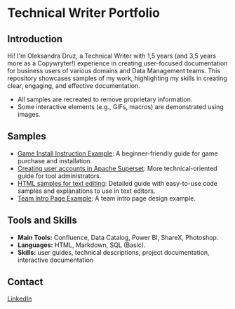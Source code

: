 # Technical Writer Portfolio
## Introduction
Hi! I'm Oleksandra Druz, a Technical Writer with 1,5 years (and 3,5 years more as a Copywryter!) experience in creating user-focused documentation for business users of various domains and Data Management teams. This repository showcases samples of my work, highlighting my skills in creating clear, engaging, and effective documentation.
- All samples are recreated to remove proprietary information.<br>
- Some interactive elements (e.g., GIFs, macros) are demonstrated using images.
## Samples
- [Game Install Instruction Example](https://github.com/SashaDruz/TW_Portfolio/blob/main/Game%20Install%20Instruction%20Example.pdf): A beginner-friendly guide for game purchase and installation.
- [Creating user accounts in Apache Superset](https://github.com/SashaDruz/TW_Portfolio/blob/main/Creating_user_accounts_in_Apache_ec658f01c87d4494bc70bdf9e73a9212.pdf): More technical-oriented guide for tool administrators.
- [HTML samples for text editing](https://github.com/SashaDruz/TW_Portfolio/blob/main/HTML_samples_for_text_editing_024340cb23744816969e3f895e21da90_200125.pdf): Detailed guide with easy-to-use code samples and explanations to use in text editors.
- [Team Intro Page Example](https://github.com/SashaDruz/TW_Portfolio/blob/main/TeamIntroPageExample.png): A team intro page design example.
## Tools and Skills
- **Main Tools:** Confluence, Data Catalog, Power BI, ShareX, Photoshop.
- **Languages:** HTML, Markdown, SQL (Basic).
- **Skills:** user guides, technical descriptions, project documentation, interactive documentation
## Contact
[LinkedIn](https://www.linkedin.com/in/oleksandra-druz-3729492ba/)
